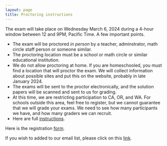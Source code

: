 ```yaml
---
layout: page
title: Proctoring instructions
---
```


The exam will take place on Wednesday March 6, 2024 during a 4-hour window between 12 and 9PM, Pacific Time. A few important points.
* The exam will be proctored *in person* by a teacher, adminstrator, math circle staff person or someone similar.
* The proctoring location must be a school or math circle or similar educational institution.
* We do not allow proctoring at home. If you are homeschooled, you must find a location that will proctor the exam. We will collect information about possible sites and put this on the website, probably in late January 2024.
* The exams will be sent to the proctor electronically, and the solution papers will be scanned and sent to us for grading. 
* At this time, we are restricting participation to CA, OR, and WA. For schools outside this area, feel free to register, but we cannot guarantee that we will grade your exams. We need to see how many participants we have, and how many graders we can recruit.
* Here are full [instructions](archives/proctoring_instructions2024.pdf).

Here is the registration [form](https://forms.gle/wAzepSUbhNtm4Tfs6).

 If you wish to added to our email list, please click on this [link](https://forms.gle/DAg6jVvo983qEZ45A).

